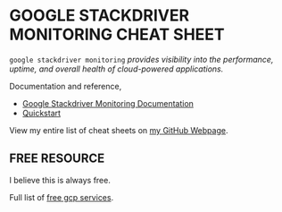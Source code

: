 # GOOGLE STACKDRIVER MONITORING CHEAT SHEET

`google stackdriver monitoring` _provides visibility
into the performance, uptime, and overall health of cloud-powered
applications._

Documentation and reference,

* [Google Stackdriver Monitoring Documentation](https://cloud.google.com/stackdriver/docs/)
* [Quickstart](https://cloud.google.com/monitoring/docs/quickstart)

View my entire list of cheat sheets on
[my GitHub Webpage](https://jeffdecola.github.io/my-cheat-sheets/).

## FREE RESOURCE

I believe this is always free.

Full list of [free gcp services](https://cloud.google.com/free/docs/gcp-free-tier).


